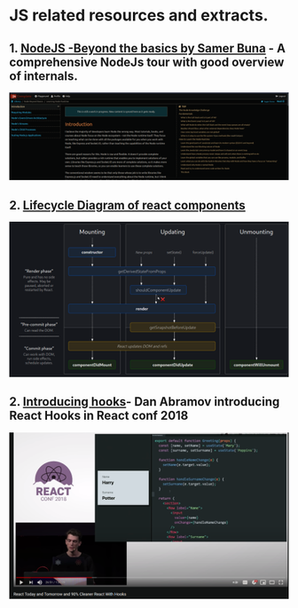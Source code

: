 # JS related resources and extracts.
## 1. [NodeJS -Beyond the basics by Samer Buna](https://jscomplete.com/learn/node-beyond-basics) - A comprehensive NodeJs tour with good overview of internals.
![Event image](./assets/2.png)

## 2. [Lifecycle Diagram of react components](https://projects.wojtekmaj.pl/react-lifecycle-methods-diagram/)
![diagram](./assets/js2.png)

## 2. [Introducing hooks](https://www.youtube.com/watch?v=dpw9EHDh2bM&t=511s)- Dan Abramov introducing React Hooks in React conf 2018
![diagram](./assets/js3.png)